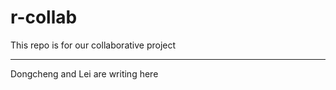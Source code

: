 # r-collab

This repo is for our collaborative project

<hr size=100>

Dongcheng and Lei are writing here
